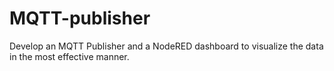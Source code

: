 # MQTT-publisher
Develop an MQTT Publisher and a NodeRED dashboard to visualize the data in the most effective manner.
